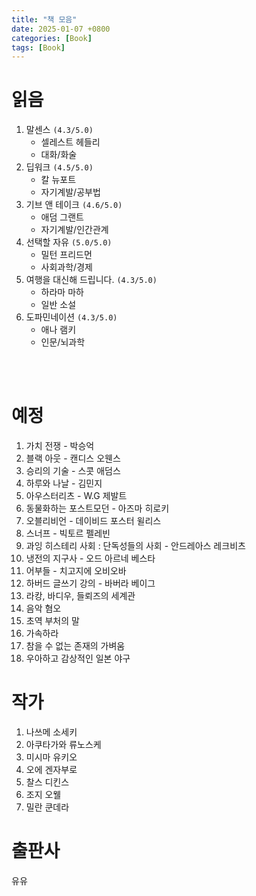 ```yaml
---
title: "책 모음"
date: 2025-01-07 +0800
categories: [Book]
tags: [Book]
---
```


# 읽음

1. 말센스 `(4.3/5.0)`
    - 셀레스트 헤들리 
    - 대화/화술
2. 딥워크 `(4.5/5.0)`
    - 칼 뉴포트
    - 자기계발/공부법
3. 기브 앤 테이크 `(4.6/5.0)`
    - 애덤 그랜트
    - 자기계발/인간관계
4. 선택할 자유 `(5.0/5.0)`
    - 밀턴 프리드먼
    - 사회과학/경제
5. 여행을 대신해 드립니다. `(4.3/5.0)`
    - 하라마 마하
    - 일반 소설
6. 도파민네이션 `(4.3/5.0)`
    - 애나 램키
    - 인문/뇌과학

<br><br>

# 예정

1. 가치 전쟁 - 박승억
2. 블랙 아웃 - 캔디스 오웬스
3. 승리의 기술 - 스콧 애덤스
4. 하루와 나날 - 김민지
5. 아우스터리츠 - W.G 제발트
6. 동물화하는 포스트모던 - 아즈마 히로키
7. 오블리비언 - 데이비드 포스터 윌리스
8. 스너프 - 빅토르 펠레빈
9. 과잉 히스테리 사회 : 단독성들의 사회 - 안드레아스 레크비츠
10. 냉전의 지구사 - 오드 아르네 베스타
11. 어부들 - 치고지에 오비오바
12. 하버드 글쓰기 강의 - 바버라 베이그
13. 라캉, 바디우, 들뢰즈의 세계관
14. 음악 혐오
15. 초역 부처의 말
16. 가속하라
17. 참을 수 없는 존재의 가벼움
18. 우아하고 감상적인 일본 야구

# 작가 

1. 나쓰메 소세키
2. 아쿠타가와 류노스케
3. 미시마 유키오
4. 오에 겐자부로
5. 찰스 디킨스
6. 조지 오웰
7. 밀란 쿤데라

# 출판사

유유


